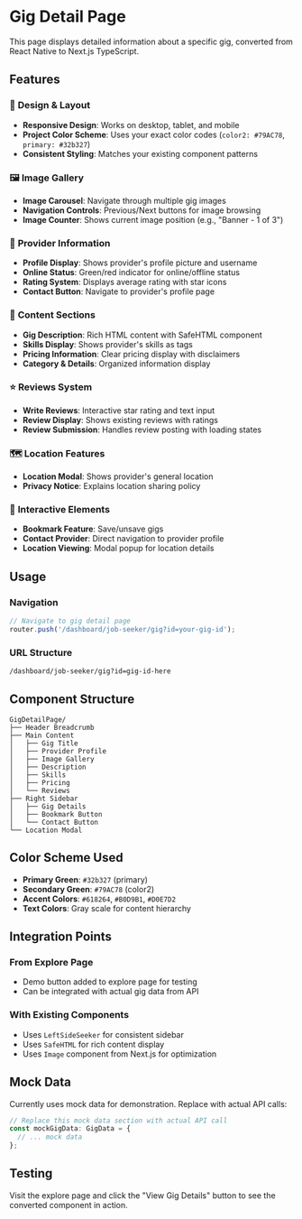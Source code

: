 # Gig Detail Page

This page displays detailed information about a specific gig, converted from React Native to Next.js TypeScript.

## Features

### 🎨 **Design & Layout**
- **Responsive Design**: Works on desktop, tablet, and mobile
- **Project Color Scheme**: Uses your exact color codes (`color2: #79AC78`, `primary: #32b327`)
- **Consistent Styling**: Matches your existing component patterns

### 🖼️ **Image Gallery**
- **Image Carousel**: Navigate through multiple gig images
- **Navigation Controls**: Previous/Next buttons for image browsing
- **Image Counter**: Shows current image position (e.g., "Banner - 1 of 3")

### 👤 **Provider Information**
- **Profile Display**: Shows provider's profile picture and username
- **Online Status**: Green/red indicator for online/offline status
- **Rating System**: Displays average rating with star icons
- **Contact Button**: Navigate to provider's profile page

### 📝 **Content Sections**
- **Gig Description**: Rich HTML content with SafeHTML component
- **Skills Display**: Shows provider's skills as tags
- **Pricing Information**: Clear pricing display with disclaimers
- **Category & Details**: Organized information display

### ⭐ **Reviews System**
- **Write Reviews**: Interactive star rating and text input
- **Review Display**: Shows existing reviews with ratings
- **Review Submission**: Handles review posting with loading states

### 🗺️ **Location Features**
- **Location Modal**: Shows provider's general location
- **Privacy Notice**: Explains location sharing policy

### 📱 **Interactive Elements**
- **Bookmark Feature**: Save/unsave gigs
- **Contact Provider**: Direct navigation to provider profile
- **Location Viewing**: Modal popup for location details

## Usage

### Navigation
```typescript
// Navigate to gig detail page
router.push('/dashboard/job-seeker/gig?id=your-gig-id');
```

### URL Structure
```
/dashboard/job-seeker/gig?id=gig-id-here
```

## Component Structure

```
GigDetailPage/
├── Header Breadcrumb
├── Main Content
│   ├── Gig Title
│   ├── Provider Profile
│   ├── Image Gallery
│   ├── Description
│   ├── Skills
│   ├── Pricing
│   └── Reviews
├── Right Sidebar
│   ├── Gig Details
│   ├── Bookmark Button
│   └── Contact Button
└── Location Modal
```

## Color Scheme Used

- **Primary Green**: `#32b327` (primary)
- **Secondary Green**: `#79AC78` (color2)
- **Accent Colors**: `#618264`, `#B0D9B1`, `#D0E7D2`
- **Text Colors**: Gray scale for content hierarchy

## Integration Points

### From Explore Page
- Demo button added to explore page for testing
- Can be integrated with actual gig data from API

### With Existing Components
- Uses `LeftSideSeeker` for consistent sidebar
- Uses `SafeHTML` for rich content display
- Uses `Image` component from Next.js for optimization

## Mock Data
Currently uses mock data for demonstration. Replace with actual API calls:

```typescript
// Replace this mock data section with actual API call
const mockGigData: GigData = {
  // ... mock data
};
```

## Testing
Visit the explore page and click the "View Gig Details" button to see the converted component in action.
